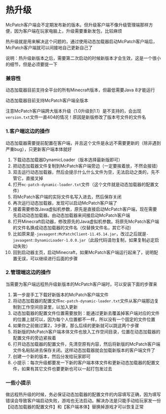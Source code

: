 # 热升级

McPatch客户端会不定期发布新的版本。但升级客户端不像升级管理端那样方便，因为客户端在玩家电脑上，升级需要重新发包，比较麻烦

热升级就是用来解决这个问题的，通过使用动态加载器启动McPatch客户端后，McPatch客户端就可以间接地自己更新自己了

说明：热升级新版本之后，需要第二次启动的时候新版本才会生效，这是一个很小的细节，但是必须要提一下

### 兼容性

动态加载器目前支持全平台的所有Minecraft版本，但最低需要Java 8才能运行

动态加载器目前支持McPatch客户端全版本

注意McPatch客户端跨大版本升级（1.0升级到1.1）是不支持的，会出现`version.txt`文件一直404的情况！原因是新版修改了版本号文件的文件名

### 1.客户端这边的操作

动态加载器需要提前配置在客户端，并且这个文件是永远不需要更新的（除非遇到严重bug），只更新客户端本体就好

1. 下载动态加载器DynamicLoader（版本选择最新版即可）
2. 把动态加载器文件复制到McPatch客户端旁边（一定要挨着放，不然会报错）
3. 双击运行动态加载器，然后会提示什么什么文件为空，无法启动之类的，先不管它，直接叉掉
4. 打开`mc-patch-dynamic-loader.txt`文件（这个文件就是动态加载器的配置文件）
5. 将McPatch客户端的实际文件名写入进去，然后保存关闭
6. 再次运行动态加载器，发现可以启动McPatch客户端了
7. 接着需要修改Java虚拟机参数，原先是直接启动McPatch客户端，现在需要先启动动态加载器。由动态加载器来间接启动McPatch客户端
8. 打开Minecraft启动器，修改原先的Java虚拟机参数。将原先McPatch客户端的文件名换成动态加载器的文件名（仅替换文件名，其它不动）
9. 比如原来是`-javaagent:McPatchClient-11.45.14.jar`，改过之后就是`-javaagent:DynamicLoader-1.0.0.jar`（此段代码请勿复制，如果复制必定启动失败）
10. 回到启动器主页，启动Minecraft，如果McPatch客户端运行起来了，说明配置无误，可以继续进行后面的步骤

### 2.管理端这边的操作

当需要为客户端远程热升级新版本的McPatch客户端时，可以安装下面的步骤来

1. 第一步是手工下载好新版本的McPatch客户端文件
2. 将动态加载器的配置文件`mc-patch-dynamic-loader.txt`文件从客户端那边复制到工作空间目录里，以加入更新
3. 动态加载器的配置文件位置需要放到：能通过更新去覆盖掉客户端对应的文件的位置上就可以，因为每个人位置都不一样，所以没有一个固定的文件位置
4. 如果你之前做过第2，3步骤，那么后续的更新就可以跳这两个步骤
5. 将新版的McPatch客户端本体文件也放入工作空间目录，位置在动态加载器的配置文件的旁边紧挨着
6. 打开动态加载器的配置文件，先清空原有内容，然后将新版的McPatch客户端文件名粘贴进去保存关闭。这样动态加载器就会加载新版本的客户端文件了
7. 创建一个新的版本，然后分发给玩家即可
8. 小提示：每次升级都要发一下新的客户端本体文件和更新动态加载器的配置文件，如果有其它文件也要更新也可以一起打包发过去

### 一些小提示

做远程热升级的时候，务必保证动态加载器的配置文件的内容填写正确，因为填写错误会导致客户端启动失败，游戏也无法启动。解决办法是只能手动给玩家发一份【动态加载器的配置文件】和【客户端本体】替换掉游戏才可以恢复正常

